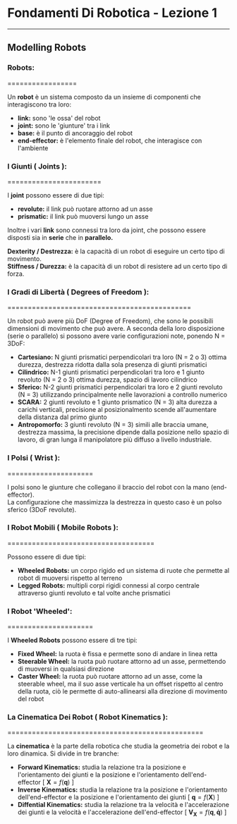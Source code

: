<script type="text/javascript"
  src="https://cdnjs.cloudflare.com/ajax/libs/mathjax/2.7.0/MathJax.js?config=TeX-AMS_CHTML">
</script>
<script type="text/x-mathjax-config">
  MathJax.Hub.Config({
    tex2jax: {
      inlineMath: [['$','$'], ['\\(','\\)']],
      processEscapes: true},
      jax: ["input/TeX","input/MathML","input/AsciiMath","output/CommonHTML"],
      extensions: ["tex2jax.js","mml2jax.js","asciimath2jax.js","MathMenu.js","MathZoom.js","AssistiveMML.js", "[Contrib]/a11y/accessibility-menu.js"],
      TeX: {
      extensions: ["AMSmath.js","AMSsymbols.js","noErrors.js","noUndefined.js"],
      equationNumbers: {
      autoNumber: "AMS"
      }
    }
  });
</script>

Fondamenti Di Robotica - Lezione 1
==================================


-------------------
## Modelling Robots


### Robots:
=================

Un **robot** è un sistema composto da un insieme di componenti che interagiscono tra loro:
- **link:** sono 'le ossa' del robot
- **joint:** sono le 'giunture' tra i link
- **base:** è il punto di ancoraggio del robot
- **end-effector:** è l'elemento finale del robot, che interagisce con l'ambiente  

### I Giunti ( Joints ):
=======================

I **joint** possono essere di due tipi:
- **revolute:** il link può ruotare attorno ad un asse
- **prismatic:** il link può muoversi lungo un asse

Inoltre i vari **link** sono connessi tra loro da joint, che possono essere disposti sia in **serie** che in **parallelo.**  

**Dexterity / Destrezza:** è la capacità di un robot di eseguire un certo tipo di movimento.  
**Stiffness / Durezza:** è la capacità di un robot di resistere ad un certo tipo di forza.  

### I Gradi di Libertà ( Degrees of Freedom ):
=============================================

Un robot può avere più DoF (Degree of Freedom), che sono le possibili dimensioni di movimento che può avere.
A seconda della loro disposizione (serie o parallelo) si possono avere varie configurazioni note, ponendo N = 3DoF:
- **Cartesiano:** N giunti prismatici perpendicolari tra loro (N = 2 o 3) ottima durezza, destrezza ridotta dalla sola presenza di giunti prismatici
- **Cilindrico:** N-1 giunti prismatici perpendicolari tra loro e 1 giunto revoluto (N = 2 o 3) ottima durezza, spazio di lavoro cilindrico
- **Sferico:** N-2 giunti prismatici perpendicolari tra loro e 2 giunti revoluto (N = 3) utilizzando principalmente nelle lavorazioni a controllo numerico
- **SCARA:** 2 giunti revoluto e 1 giunto prismatico (N = 3) alta durezza a carichi verticali, precisione al posizionalmento scende all'aumentare della distanza dal primo giunto
- **Antropomorfo:** 3 giunti revoluto (N = 3) simili alle braccia umane, destrezza massima, la precisione dipende dalla posizione nello spazio di lavoro, di gran lunga il manipolatore più diffuso a livello industriale.

### I Polsi ( Wrist ):
=====================

I polsi sono le giunture che collegano il braccio del robot con la mano (end-effector).  
La configurazione che massimizza la destrezza in questo caso è un polso sferico (3DoF revolute).  


### I Robot Mobili ( Mobile Robots ):
====================================

Possono essere di due tipi:
- **Wheeled Robots:** un corpo rigido ed un sistema di ruote che permette al robot di muoversi rispetto al terreno
- **Legged Robots:** multipli corpi rigidi connessi al corpo centrale attraverso giunti revoluto e tal volte anche prismatici

### I Robot 'Wheeled':
=====================

I **Wheeled Robots** possono essere di tre tipi:
- **Fixed Wheel:** la ruota è fissa e permette sono di andare in linea retta
- **Steerable Wheel:** la ruota può ruotare attorno ad un asse, permettendo di muoversi in qualsiasi direzione
- **Caster Wheel:** la ruota può ruotare attorno ad un asse, come la steerable wheel, ma il suo asse verticale ha un offset rispetto al centro della ruota, ciò le permette di auto-allinearsi alla direzione di movimento del robot

### La Cinematica Dei Robot ( Robot Kinematics ):
================================================

La **cinematica** è la parte della robotica che studia la geometria dei robot e la loro dinamica.
Si divide in tre branche:
- **Forward Kinematics:** studia la relazione tra la posizione e l'orientamento dei giunti e la posizione e l'orientamento dell'end-effector [ $\mathbf{X} = f(\mathbf{q})$ ]
- **Inverse Kinematics:** studia la relazione tra la posizione e l'orientamento dell'end-effector e la posizione e l'orientamento dei giunti [ $\mathbf{q} = f(\mathbf{X})$ ]
- **Diffential Kinematics:** studia la relazione tra la velocità e l'accelerazione dei giunti e la velocità e l'accelerazione dell'end-effector [ $\mathbf{V_X} = f(\mathbf{q}, \mathbf{\dot{q}})$ ]

